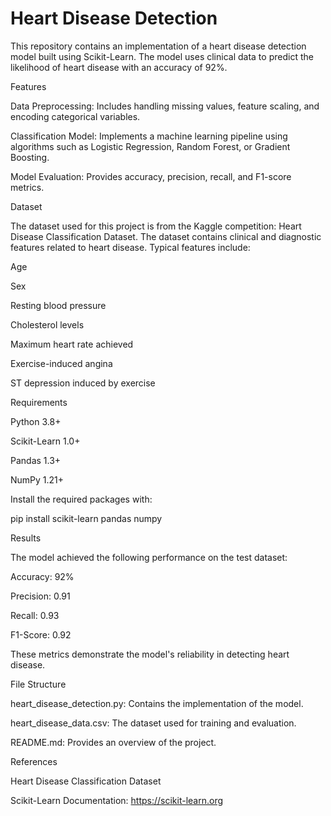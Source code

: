 # Heart Disease Detection

This repository contains an implementation of a heart disease detection model built using Scikit-Learn. The model uses clinical data to predict the likelihood of heart disease with an accuracy of 92%.

Features

Data Preprocessing: Includes handling missing values, feature scaling, and encoding categorical variables.

Classification Model: Implements a machine learning pipeline using algorithms such as Logistic Regression, Random Forest, or Gradient Boosting.

Model Evaluation: Provides accuracy, precision, recall, and F1-score metrics.

Dataset

The dataset used for this project is from the Kaggle competition: Heart Disease Classification Dataset. The dataset contains clinical and diagnostic features related to heart disease. Typical features include:

Age

Sex

Resting blood pressure

Cholesterol levels

Maximum heart rate achieved

Exercise-induced angina

ST depression induced by exercise

Requirements

Python 3.8+

Scikit-Learn 1.0+

Pandas 1.3+

NumPy 1.21+

Install the required packages with:

pip install scikit-learn pandas numpy

Results

The model achieved the following performance on the test dataset:

Accuracy: 92%

Precision: 0.91

Recall: 0.93

F1-Score: 0.92

These metrics demonstrate the model's reliability in detecting heart disease.

File Structure

heart_disease_detection.py: Contains the implementation of the model.

heart_disease_data.csv: The dataset used for training and evaluation.

README.md: Provides an overview of the project.

References

Heart Disease Classification Dataset

Scikit-Learn Documentation: https://scikit-learn.org
